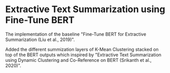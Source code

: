 # Extractive Text Summarization using Fine-Tune BERT
The implementation of the baseline "Fine-Tune BERT for Extractive Summarization (Liu et al., 2019)".

Added the different summization layers of K-Mean Clustering stacked on top of the BERT outputs which inspired by "Extractive Text Summarization using Dynamic Clustering and Co-Reference on BERT (Srikanth et al., 2020)".
